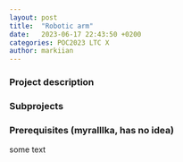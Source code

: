 ```yaml
---
layout: post
title:  "Robotic arm"
date:   2023-06-17 22:43:50 +0200
categories: POC2023 LTC X
author: markiian
---
```


### Project description

### Subprojects

### Prerequisites (myralllka, has no idea)
some text